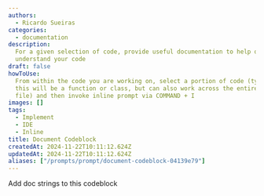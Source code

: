 ```yaml
---
authors:
  - Ricardo Sueiras
categories:
  - documentation
description:
  For a given selection of code, provide useful documentation to help others
  understand your code
draft: false
howToUse:
  From within the code you are working on, select a portion of code (typically
  this will be a function or class, but can also work across the entire code in a
  file) and then invoke inline prompt via COMMAND + I
images: []
tags:
  - Implement
  - IDE
  - Inline
title: Document Codeblock
createdAt: 2024-11-22T10:11:12.624Z
updatedAt: 2024-11-22T10:11:12.624Z
aliases: ["/prompts/prompt/document-codeblock-04139e79"]
---
```


Add doc strings to this codeblock

